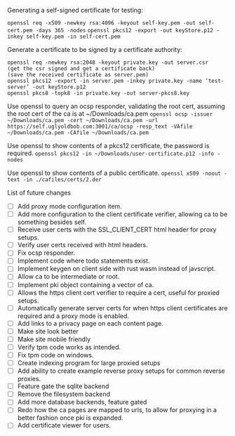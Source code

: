 Generating a self-signed certificate for testing:

`openssl req -x509 -newkey rsa:4096 -keyout self-key.pem -out self-cert.pem -days 365 -nodes`
`openssl pkcs12 -export -out keyStore.p12 -inkey self-key.pem -in self-cert.pem`

Generate a certificate to be signed by a certificate authority:
```
openssl req -newkey rsa:2048 -keyout private.key -out server.csr
(get the csr signed and get a certificate back)
(save the received certificate as server.pem)
openssl pkcs12 -export -in server.pem -inkey private.key -name ‘test-server’ -out keyStore.p12
openssl pkcs8 -topk8 -in private.key -out server-pkcs8.key
```

Use openssl to query an ocsp responder, validating the root cert, assuming the root cert of the ca is at ~/Downloads/ca.pem
`openssl ocsp -issuer ~/Downloads/ca.pem -cert ~/Downloads/ca.pem -url https://self.uglyoldbob.com:3001/ca/ocsp -resp_text -VAfile ~/Downloads/ca.pem -CAfile ~/Downloads/ca.pem`

Use openssl to show contents of a pkcs12 certificate, the password is required.
`openssl pkcs12 -in ~/Downloads/user-certificate.p12 -info -nodes`

Use openssl to show contents of a public certificate.
`openssl x509 -noout -text -in ./cafiles/certs/2.der`

List of future changes
- [ ] Add proxy mode configuration item.
- [ ] Add more configuration to the client certificate verifier, allowing ca to be something besides self.
- [ ] Receive user certs with the SSL_CLIENT_CERT html header for proxy setups.
- [ ] Verify user certs received with html headers.
- [ ] Fix ocsp responder.
- [ ] Implement code where todo statements exist.
- [ ] Implement keygen on client side with rust wasm instead of javscript.
- [ ] Allow ca to be intermediate or root.
- [ ] Implement pki object containing a vector of ca.
- [ ] Allows the https client cert verifier to require a cert, useful for proxied setups.
- [ ] Automatically generate server certs for when https client certificates are required and a proxy mode is enabled.
- [ ] Add links to a privacy page on each content page.
- [ ] Make site look better
- [ ] Make site mobile friendly
- [ ] Verify tpm code works as intended.
- [ ] Fix tpm code on windows.
- [ ] Create indexing program for large proxied setups
- [ ] Add ability to create example reverse proxy setups for common reverse proxies.
- [ ] Feature gate the sqlite backend
- [ ] Remove the filesystem backend
- [ ] Add more database backends, feature gated
- [ ] Redo how the ca pages are mapped to urls, to allow for proxying in a better fashion once pki is expanded.
- [ ] Add certificate viewer for users.